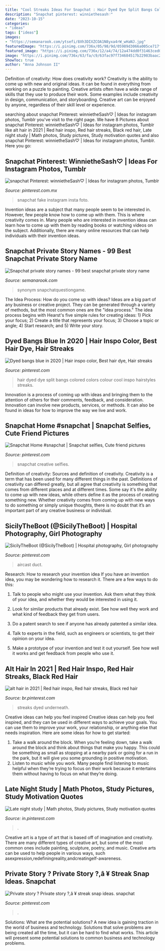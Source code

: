```yaml
---
title: "Cool Streaks Ideas For Snapchat : Hair Dyed Dye Split Bangs Colored Colors Colour Cool Inspo Hairstyles Streaks"
description: "Snapchat pinterest: winniethesash♡"
date: "2023-10-15"
categories:
- "ideas"
tags: ["ideas"]
images:
- "https://semanarook.com/ytsefi/8Xh3DIXZCOA1N8yxa4rW_wHaNJ.jpg"
featuredImage: "https://i.pinimg.com/736x/05/98/9d/05989d3066a005ce717f8517d2f244cd--snapchat.jpg"
featured_image: "https://i.pinimg.com/736x/12/a4/74/12a474dd0f31463ced06a788b5d8e75a.jpg"
image: "https://i.pinimg.com/736x/63/fa/c9/63fac97f734684517b22983baac24a92.jpg"
ShowToc: true
author: "Anna Johnson II"
---
```



Definition of creativity: How does creativity work?
Creativity is the ability to come up with new and original ideas. It can be found in everything from working on a puzzle to painting. Creative artists often have a wide range of skills that they use to produce their work. Some examples include creativity in design, communication, and storyboarding. Creative art can be enjoyed by anyone, regardless of their skill level or experience.

	

		
searching about snapchat Pinterest: winnietheSash♡ | Ideas for instagram photos, Tumblr you've visit to the right page. We have 8 Pictures about snapchat Pinterest: winnietheSash♡ | Ideas for instagram photos, Tumblr like alt hair in 2021 | Red hair inspo, Red hair streaks, Black red hair, Late night study | Math photos, Study pictures, Study motivation quotes and also snapchat Pinterest: winnietheSash♡ | Ideas for instagram photos, Tumblr. Here you go:
		
    
## Snapchat Pinterest: WinnietheSash♡ | Ideas For Instagram Photos, Tumblr

<img loading=lazy src="https://i.pinimg.com/736x/05/98/9d/05989d3066a005ce717f8517d2f244cd--snapchat.jpg" onerror="this.onerror=null;this.src='https://tse3.mm.bing.net/th?id=OIP.mKBraDAYZ8RjBJ4rNxbkhwHaNK&amp;pid=15.1';" alt="snapchat Pinterest: winnietheSash♡ | Ideas for instagram photos, Tumblr">

_Source: pinterest.com.mx_

>snapchat fake instagram insta foto. 

	

Invention ideas are a subject that many people seem to be interested in. However, few people know how to come up with them. This is where creativity comes in. Many people who are interested in invention ideas can learn how to come up with them by reading books or watching videos on the subject. Additionally, there are many online resources that can help individuals with their invention ideas.

    
## Snapchat Private Story Names - 99 Best Snapchat Private Story Name

<img loading=lazy src="https://semanarook.com/ytsefi/8Xh3DIXZCOA1N8yxa4rW_wHaNJ.jpg" onerror="this.onerror=null;this.src='https://tse1.mm.bing.net/th?id=OIP.xnGiDi-zxdpoCjypl70SiQAAAA&amp;pid=15.1';" alt="Snapchat private story names - 99 best snapchat private story name">

_Source: semanarook.com_

>synonym snapchatquestiongame. 

	

The Idea Process: How do you come up with ideas?
Ideas are a big part of any business or creative project. They can be generated through a variety of methods, but the most common ones are the "idea process." The idea process begins with Hearst's five simple rules for creating ideas: 1) Pick your focus; 2) Create a title that represents your focus; 3) Choose a topic or angle; 4) Start research; and 5) Write your story.

    
## Dyed Bangs Blue In 2020 | Hair Inspo Color, Best Hair Dye, Hair Streaks

<img loading=lazy src="https://i.pinimg.com/736x/ce/22/48/ce2248b6234e2cf4b4a5c0a2755488a6.jpg" onerror="this.onerror=null;this.src='https://tse3.mm.bing.net/th?id=OIP.62NCX74fsPPlp9W37R4-cQHaNK&amp;pid=15.1';" alt="Dyed bangs blue in 2020 | Hair inspo color, Best hair dye, Hair streaks">

_Source: pinterest.com_

>hair dyed dye split bangs colored colors colour cool inspo hairstyles streaks. 

	

Innovation is a process of coming up with ideas and bringing them to the attention of others for their comments, feedback, and consideration. Innovation can involve new products, services, or methods. It can also be found in ideas for how to improve the way we live and work.

    
## Snapchat Home #snapchat | Snapchat Selfies, Cute Friend Pictures

<img loading=lazy src="https://i.pinimg.com/736x/63/fa/c9/63fac97f734684517b22983baac24a92.jpg" onerror="this.onerror=null;this.src='https://tse3.mm.bing.net/th?id=OIP.qUxV9vf-eRrM4MWF9A2GNgHaNL&amp;pid=15.1';" alt="Snapchat Home #snapchat | Snapchat selfies, Cute friend pictures">

_Source: pinterest.com_

>snapchat creative selfies. 

	

Definition of creativity: Sources and definition of creativity.
Creativity is a term that has been used for many different things in the past. Definitions of creativity can differed greatly, but all agree that creativity is something that comes from different places and at different times. Some say it's the ability to come up with new ideas, while others define it as the process of creating something new. Whether creativity comes from coming up with new ways to do something or simply unique thoughts, there is no doubt that it’s an important part of any creative business or individual.

    
## SicilyTheBoot (@SicilyTheBoot) | Hospital Photography, Girl Photography

<img loading=lazy src="https://i.pinimg.com/736x/88/f2/59/88f2597964c50c45088f03905dcc0822--air-cast-duct-tape.jpg" onerror="this.onerror=null;this.src='https://tse1.mm.bing.net/th?id=OIP.L4CtAHTfJMZxu0Fkzt63ywHaNG&amp;pid=15.1';" alt="SicilyTheBoot (@SicilyTheBoot) | Hospital photography, Girl photography">

_Source: pinterest.com_

>aircast duct. 

	

Research: How to research your invention idea
If you have an invention idea, you may be wondering how to research it. There are a few ways to do this:
1. Talk to people who might use your invention. Ask them what they think of your idea, and whether they would be interested in using it.

2. Look for similar products that already exist. See how well they work and what kind of feedback they get from users.

3. Do a patent search to see if anyone has already patented a similar idea.

4. Talk to experts in the field, such as engineers or scientists, to get their opinion on your idea.

5. Make a prototype of your invention and test it out yourself. See how well it works and get feedback from people who use it.

    
## Alt Hair In 2021 | Red Hair Inspo, Red Hair Streaks, Black Red Hair

<img loading=lazy src="https://i.pinimg.com/736x/3c/7e/b2/3c7eb21be0687b3dc04dd33199dcdffc.jpg" onerror="this.onerror=null;this.src='https://tse1.mm.bing.net/th?id=OIP.wzSSlCXmzukZW145TtjpGQHaJh&amp;pid=15.1';" alt="alt hair in 2021 | Red hair inspo, Red hair streaks, Black red hair">

_Source: br.pinterest.com_

>streaks dyed underneath. 

	

Creative ideas can help you feel inspired
Creative ideas can help you feel inspired, and they can be used in different ways to achieve your goals. You can use them to improve your work, your relationship, or anything else that needs inspiration. Here are some ideas for how to get started: 
1. Take a walk around the block. When you’re feeling down, take a walk around the block and think about things that make you happy. This could be something as small as stopping at a nearby park or going for a run in the park, but it will give you some grounding in positive motivation. 
2. Listen to music while you work. Many people find listening to music helpful when they’re trying to focus on their work because it entertains them without having to focus on what they’re doing.

    
## Late Night Study | Math Photos, Study Pictures, Study Motivation Quotes

<img loading=lazy src="https://i.pinimg.com/736x/bc/9f/17/bc9f177a5b6529be4df08f93ca0b43ef.jpg" onerror="this.onerror=null;this.src='https://tse1.mm.bing.net/th?id=OIP.eY_-R7DdKdN6622YGTayEwHaNK&amp;pid=15.1';" alt="Late night study | Math photos, Study pictures, Study motivation quotes">

_Source: in.pinterest.com_

>. 

	

Creative art is a type of art that is based off of imagination and creativity. There are many different types of creative art, but some of the most common ones include painting, sculpture, poetry, and music. Creative arts can be used to help people in various ways, such asexpression,redefiningreality,andcreatingelf-awareness.

    
## Private Story ? Private Story ?,â ¥ Streak Snap Ideas. Snapchat

<img loading=lazy src="https://i.pinimg.com/736x/12/a4/74/12a474dd0f31463ced06a788b5d8e75a.jpg" onerror="this.onerror=null;this.src='https://tse3.mm.bing.net/th?id=OIP.yXBdq2g_y_zsNYaPx65YgwHaOt&amp;pid=15.1';" alt="Private story ? Private story ?,â ¥ streak snap ideas. snapchat">

_Source: pinterest.com_

>. 

	

Solutions: What are the potential solutions?
A new idea is gaining traction in the world of business and technology. Solutions that solve problems are being created all the time, but it can be hard to find what works. This article will present some potential solutions to common business and technology problems.

